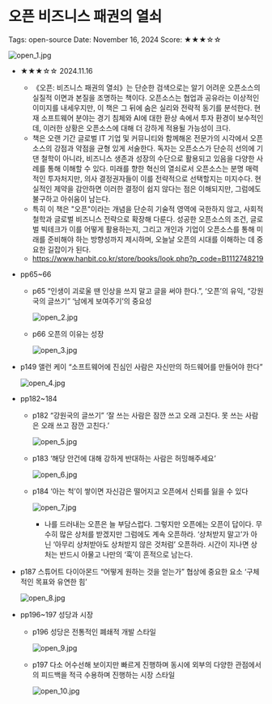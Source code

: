 # 오픈 비즈니스 패권의 열쇠

Tags: open-source
Date: November 16, 2024
Score: ★★★☆☆

![open_1.jpg](open/open_1.jpg)

- ★★★☆☆ 2024.11.16
    - 《오픈: 비즈니스 패권의 열쇠》는 단순한 검색으로는 알기 어려운 오픈소스의 실질적 이면과 본질을 조명하는 책이다. 오픈소스는 협업과 공유라는 이상적인 이미지를 내세우지만, 이 책은 그 뒤에 숨은 실리와 전략적 동기를 분석한다. 현재 소프트웨어 분야는 경기 침체와 AI에 대한 환상 속에서 투자 환경이 보수적인데, 이러한 상황은 오픈소스에 대해 더 강하게 적용될 가능성이 크다.
    - 책은 오랜 기간 글로벌 IT 기업 및 커뮤니티와 함께해온 전문가의 시각에서 오픈소스의 강점과 약점을 균형 있게 서술한다. 독자는 오픈소스가 단순히 선의에 기댄 철학이 아니라, 비즈니스 생존과 성장의 수단으로 활용되고 있음을 다양한 사례를 통해 이해할 수 있다. 미래를 향한 혁신의 열쇠로서 오픈소스는 분명 매력적인 투자처지만, 의사 결정권자들이 이를 전략적으로 선택할지는 미지수다. 현실적인 제약을 감안하면 이러한 결정이 쉽지 않다는 점은 이해되지만, 그럼에도 불구하고 아쉬움이 남는다.
    - 특히 이 책은 "오픈"이라는 개념을 단순히 기술적 영역에 국한하지 않고, 사회적 철학과 글로벌 비즈니스 전략으로 확장해 다룬다. 성공한 오픈소스의 조건, 글로벌 빅테크가 이를 어떻게 활용하는지, 그리고 개인과 기업이 오픈소스를 통해 미래를 준비해야 하는 방향성까지 제시하며, 오늘날 오픈의 시대를 이해하는 데 중요한 길잡이가 된다.
    - https://www.hanbit.co.kr/store/books/look.php?p_code=B1112748219
- pp65~66
    - p65 “인생이 괴로울 땐 인상을 쓰지 말고 글을 써야 한다.”, ‘오픈’의 유익, “강원국의 글쓰기” ‘남에게 보여주기’의 중요성

        ![open_2.jpg](open/open_2.jpg)

    - p66 오픈의 이유는 성장

        ![open_3.jpg](open/open_3.jpg)

- p149 앨런 케이 “소프트웨어에 진심인 사람은 자신만의 하드웨어를 만들어야 한다”

    ![open_4.jpg](open/open_4.jpg)

- pp182~184
    - p182 “강원국의 글쓰기” ‘잘 쓰는 사람은 잠깐 쓰고 오래 고친다. 못 쓰는 사람은 오래 쓰고 잠깐 고친다.’

        ![open_5.jpg](open/open_5.jpg)

    - p183 ‘해당 안건에 대해 강하게 반대하는 사람은 허밍해주세요’

        ![open_6.jpg](open/open_6.jpg)

    - p184 ‘아는 척’이 쌓이면 자신감은 떨어지고 오픈에서 신뢰를 잃을 수 있다

        ![open_7.jpg](open/open_7.jpg)

        - 나를 드러내는 오픈은 늘 부담스럽다. 그렇지만 오픈에는 오픈이 답이다. 무수히 많은 상처를 받겠지만 그럼에도 계속 오픈하라. ‘상처받지 말고’가 아닌 ‘아무리 상처받아도 상처받지 않은 것처럼’ 오픈하라. 시간이 지나면 상처는 반드시 아물고 나만의 ‘훅’이 흔적으로 남는다.
- p187 스튜어트 다이아몬드 “어떻게 원하는 것을 얻는가” 협상에 중요한 요소 ‘구체적인 목표와 유연한 힘’

    ![open_8.jpg](open/open_8.jpg)

- pp196~197 성당과 시장
    - p196 성당은 전통적인 폐쇄적 개발 스타일

        ![open_9.jpg](open/open_9.jpg)

    - p197 다소 어수선해 보이지만 빠르게 진행하며 동시에 외부의 다양한 관점에서의 피드백을 적극 수용하며 진행하는 시장 스타일

        ![open_10.jpg](open/open_10.jpg)
